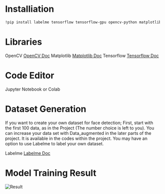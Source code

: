 # Installiation

```bash
!pip install labelme tensorflow tensorflow-gpu opencv-python matplotlib albumentations
```

# Libraries

OpenCV  [OpenCV Doc]([https://choosealicense.com/licenses/mit/](https://docs.opencv.org/4.x/d9/df8/tutorial_root.html)https://docs.opencv.org/4.x/d9/df8/tutorial_root.html)
Matplotlib  [Matplotlib Doc]([[https://choosealicense.com/licenses/mit/](https://docs.opencv.org/4.x/d9/df8/tutorial_root.html)https://docs.opencv.org/4.x/d9/df8/tutorial_root.html](https://matplotlib.org/stable/tutorials/index))
Tensorflow  [Tensorflow Doc]([[https://choosealicense.com/licenses/mit/](https://docs.opencv.org/4.x/d9/df8/tutorial_root.html)https://docs.opencv.org/4.x/d9/df8/tutorial_root.html](https://www.tensorflow.org/tutorials/)https://www.tensorflow.org/tutorials/)

# Code Editor

Jupyter Notebook or Colab

# Dataset Generation

If you want to create your own dataset for face detection; First, start with the first 100 data, as in the Project (The number choice is left to you). You can increase your data set with Data_augmented in the later parts of the project. It is available in the codes within the project. You may have an option to use Labelme to label your own dataset.

Labelme  [Labelme Doc]([https://github.com/labelmeai/labelme])


# Model Training Result

![Result](images/1.jpg)



